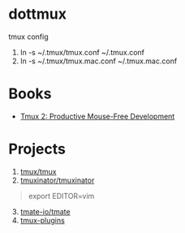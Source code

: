 # dottmux
tmux config

1. ln -s ~/.tmux/tmux.conf ~/.tmux.conf
2. ln -s ~/.tmux/tmux.mac.conf ~/.tmux.mac.conf


# Books

+ [Tmux 2: Productive Mouse-Free Development](https://www.amazon.com/tmux-2-Productive-Mouse-Free-Development/dp/1680502212/ref=sr_1_1?keywords=tmux&qid=1652364649&s=books&sr=1-1)


# Projects

1. [tmux/tmux](https://github.com/tmux/tmux.git)
2. [tmuxinator/tmuxinator](https://github.com/tmuxinator/tmuxinator.git)
> export EDITOR=vim
3. [tmate-io/tmate](https://github.com/tmate-io/tmate.git)
4. [tmux-plugins](https://github.com/tmux-plugins)

